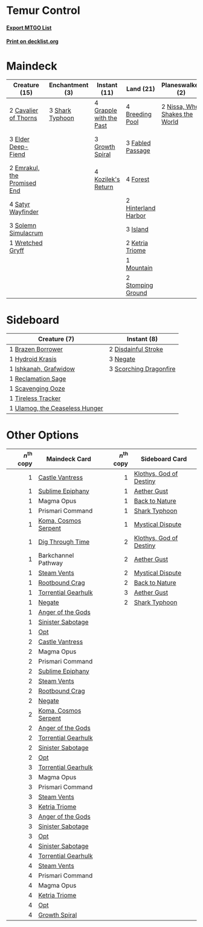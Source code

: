 # Temur Control

#### [Export MTGO List](../collection/Temur%20Control/Temur%20Control.txt)
#### [Print on decklist.org](http://decklist.org/?deckmain=4%09Breeding%20Pool%0A2%09Cavalier%20of%20Thorns%0A4%09Cultivate%0A3%09Elder%20Deep-Fiend%0A2%09Emrakul,%20the%20Promised%20End%0A3%09Fabled%20Passage%0A4%09Forest%0A4%09Grapple%20with%20the%20Past%0A3%09Growth%20Spiral%0A2%09Hinterland%20Harbor%0A3%09Island%0A2%09Ketria%20Triome%0A4%09Kozilek's%20Return%0A1%09Mountain%0A2%09Nissa,%20Who%20Shakes%20the%20World%0A4%09Satyr%20Wayfinder%0A3%09Shark%20Typhoon%0A3%09Solemn%20Simulacrum%0A2%09Stomping%20Ground%0A4%09Traverse%20the%20Ulvenwald%0A1%09Wretched%20Gryff&deckside=1%09Brazen%20Borrower%0A2%09Disdainful%20Stroke%0A1%09Hydroid%20Krasis%0A1%09Ishkanah,%20Grafwidow%0A3%09Negate%0A1%09Reclamation%20Sage%0A1%09Scavenging%20Ooze%0A3%09Scorching%20Dragonfire%0A1%09Tireless%20Tracker%0A1%09Ulamog,%20the%20Ceaseless%20Hunger)
# Maindeck

|                                            Creature (15)                                             |                                     Enchantment (3)                                      |                                           Instant (11)                                           |                                          Land (21)                                           |                                            Planeswalker (2)                                            |                                            Sorcery (8)                                            |
|------------------------------------------------------------------------------------------------------|------------------------------------------------------------------------------------------|--------------------------------------------------------------------------------------------------|----------------------------------------------------------------------------------------------|--------------------------------------------------------------------------------------------------------|---------------------------------------------------------------------------------------------------|
|2 [Cavalier of Thorns](http://gatherer.wizards.com/Pages/Card/Details.aspx?multiverseid=466921)       |3 [Shark Typhoon](http://gatherer.wizards.com/Pages/Card/Details.aspx?multiverseid=479587)|4 [Grapple with the Past](http://gatherer.wizards.com/Pages/Card/Details.aspx?multiverseid=451103)|4 [Breeding Pool](http://gatherer.wizards.com/Pages/Card/Details.aspx?multiverseid=97088)     |2 [Nissa, Who Shakes the World](http://gatherer.wizards.com/Pages/Card/Details.aspx?multiverseid=461096)|4 [Cultivate](http://gatherer.wizards.com/Pages/Card/Details.aspx?multiverseid=442154)             |
|3 [Elder Deep-Fiend](http://gatherer.wizards.com/Pages/Card/Details.aspx?multiverseid=414294)         |                                                                                          |3 [Growth Spiral](http://gatherer.wizards.com/Pages/Card/Details.aspx?multiverseid=457322)        |3 [Fabled Passage](http://gatherer.wizards.com/Pages/Card/Details.aspx?multiverseid=473206)   |                                                                                                        |4 [Traverse the Ulvenwald](http://gatherer.wizards.com/Pages/Card/Details.aspx?multiverseid=409998)|
|2 [Emrakul, the Promised End](http://gatherer.wizards.com/Pages/Card/Details.aspx?multiverseid=414295)|                                                                                          |4 [Kozilek's Return](http://gatherer.wizards.com/Pages/Card/Details.aspx?multiverseid=407608)     |4 [Forest](http://gatherer.wizards.com/Pages/Card/Details.aspx?multiverseid=439860)           |                                                                                                        |                                                                                                   |
|4 [Satyr Wayfinder](http://gatherer.wizards.com/Pages/Card/Details.aspx?multiverseid=378508)          |                                                                                          |                                                                                                  |2 [Hinterland Harbor](http://gatherer.wizards.com/Pages/Card/Details.aspx?multiverseid=443128)|                                                                                                        |                                                                                                   |
|3 [Solemn Simulacrum](http://gatherer.wizards.com/Pages/Card/Details.aspx?multiverseid=389682)        |                                                                                          |                                                                                                  |3 [Island](http://gatherer.wizards.com/Pages/Card/Details.aspx?multiverseid=439857)           |                                                                                                        |                                                                                                   |
|1 [Wretched Gryff](http://gatherer.wizards.com/Pages/Card/Details.aspx?multiverseid=414301)           |                                                                                          |                                                                                                  |2 [Ketria Triome](http://gatherer.wizards.com/Pages/Card/Details.aspx?multiverseid=479770)    |                                                                                                        |                                                                                                   |
|                                                                                                      |                                                                                          |                                                                                                  |1 [Mountain](http://gatherer.wizards.com/Pages/Card/Details.aspx?multiverseid=439859)         |                                                                                                        |                                                                                                   |
|                                                                                                      |                                                                                          |                                                                                                  |2 [Stomping Ground](http://gatherer.wizards.com/Pages/Card/Details.aspx?multiverseid=405110)  |                                                                                                        |                                                                                                   |


# Sideboard

|                                              Creature (7)                                               |                                           Instant (8)                                           |
|---------------------------------------------------------------------------------------------------------|-------------------------------------------------------------------------------------------------|
|1 [Brazen Borrower](http://gatherer.wizards.com/Pages/Card/Details.aspx?multiverseid=473001)             |2 [Disdainful Stroke](http://gatherer.wizards.com/Pages/Card/Details.aspx?multiverseid=420705)   |
|1 [Hydroid Krasis](http://gatherer.wizards.com/Pages/Card/Details.aspx?multiverseid=457327)              |3 [Negate](http://gatherer.wizards.com/Pages/Card/Details.aspx?multiverseid=423707)              |
|1 [Ishkanah, Grafwidow](http://gatherer.wizards.com/Pages/Card/Details.aspx?multiverseid=414463)         |3 [Scorching Dragonfire](http://gatherer.wizards.com/Pages/Card/Details.aspx?multiverseid=473101)|
|1 [Reclamation Sage](http://gatherer.wizards.com/Pages/Card/Details.aspx?multiverseid=389651)            |                                                                                                 |
|1 [Scavenging Ooze](http://gatherer.wizards.com/Pages/Card/Details.aspx?multiverseid=420783)             |                                                                                                 |
|1 [Tireless Tracker](http://gatherer.wizards.com/Pages/Card/Details.aspx?multiverseid=409997)            |                                                                                                 |
|1 [Ulamog, the Ceaseless Hunger](http://gatherer.wizards.com/Pages/Card/Details.aspx?multiverseid=402079)|                                                                                                 |


# Other Options

|*n*<sup>th</sup> copy|                                         Maindeck Card                                         |*n*<sup>th</sup> copy|                                          Sideboard Card                                          |
|--------------------:|-----------------------------------------------------------------------------------------------|--------------------:|--------------------------------------------------------------------------------------------------|
|                    1|[Castle Vantress](http://gatherer.wizards.com/Pages/Card/Details.aspx?multiverseid=473204)     |                    1|[Klothys, God of Destiny](http://gatherer.wizards.com/Pages/Card/Details.aspx?multiverseid=476471)|
|                    1|[Sublime Epiphany](http://gatherer.wizards.com/Pages/Card/Details.aspx?multiverseid=488254)    |                    1|[Aether Gust](http://gatherer.wizards.com/Pages/Card/Details.aspx?multiverseid=466796)            |
|                    1|Magma Opus                                                                                     |                    1|[Back to Nature](http://gatherer.wizards.com/Pages/Card/Details.aspx?multiverseid=208284)         |
|                    1|Prismari Command                                                                               |                    1|[Shark Typhoon](http://gatherer.wizards.com/Pages/Card/Details.aspx?multiverseid=479587)          |
|                    1|[Koma, Cosmos Serpent](http://gatherer.wizards.com/Pages/Card/Details.aspx?multiverseid=503837)|                    1|[Mystical Dispute](http://gatherer.wizards.com/Pages/Card/Details.aspx?multiverseid=473020)       |
|                    1|[Dig Through Time](http://gatherer.wizards.com/Pages/Card/Details.aspx?multiverseid=386518)    |                    2|[Klothys, God of Destiny](http://gatherer.wizards.com/Pages/Card/Details.aspx?multiverseid=476471)|
|                    1|Barkchannel Pathway                                                                            |                    2|[Aether Gust](http://gatherer.wizards.com/Pages/Card/Details.aspx?multiverseid=466796)            |
|                    1|[Steam Vents](http://gatherer.wizards.com/Pages/Card/Details.aspx?multiverseid=405109)         |                    2|[Mystical Dispute](http://gatherer.wizards.com/Pages/Card/Details.aspx?multiverseid=473020)       |
|                    1|[Rootbound Crag](http://gatherer.wizards.com/Pages/Card/Details.aspx?multiverseid=420934)      |                    2|[Back to Nature](http://gatherer.wizards.com/Pages/Card/Details.aspx?multiverseid=208284)         |
|                    1|[Torrential Gearhulk](http://gatherer.wizards.com/Pages/Card/Details.aspx?multiverseid=417640) |                    3|[Aether Gust](http://gatherer.wizards.com/Pages/Card/Details.aspx?multiverseid=466796)            |
|                    1|[Negate](http://gatherer.wizards.com/Pages/Card/Details.aspx?multiverseid=423707)              |                    2|[Shark Typhoon](http://gatherer.wizards.com/Pages/Card/Details.aspx?multiverseid=479587)          |
|                    1|[Anger of the Gods](http://gatherer.wizards.com/Pages/Card/Details.aspx?multiverseid=438682)   |                     |                                                                                                  |
|                    1|[Sinister Sabotage](http://gatherer.wizards.com/Pages/Card/Details.aspx?multiverseid=452804)   |                     |                                                                                                  |
|                    1|[Opt](http://gatherer.wizards.com/Pages/Card/Details.aspx?multiverseid=442948)                 |                     |                                                                                                  |
|                    2|[Castle Vantress](http://gatherer.wizards.com/Pages/Card/Details.aspx?multiverseid=473204)     |                     |                                                                                                  |
|                    2|Magma Opus                                                                                     |                     |                                                                                                  |
|                    2|Prismari Command                                                                               |                     |                                                                                                  |
|                    2|[Sublime Epiphany](http://gatherer.wizards.com/Pages/Card/Details.aspx?multiverseid=488254)    |                     |                                                                                                  |
|                    2|[Steam Vents](http://gatherer.wizards.com/Pages/Card/Details.aspx?multiverseid=405109)         |                     |                                                                                                  |
|                    2|[Rootbound Crag](http://gatherer.wizards.com/Pages/Card/Details.aspx?multiverseid=420934)      |                     |                                                                                                  |
|                    2|[Negate](http://gatherer.wizards.com/Pages/Card/Details.aspx?multiverseid=423707)              |                     |                                                                                                  |
|                    2|[Koma, Cosmos Serpent](http://gatherer.wizards.com/Pages/Card/Details.aspx?multiverseid=503837)|                     |                                                                                                  |
|                    2|[Anger of the Gods](http://gatherer.wizards.com/Pages/Card/Details.aspx?multiverseid=438682)   |                     |                                                                                                  |
|                    2|[Torrential Gearhulk](http://gatherer.wizards.com/Pages/Card/Details.aspx?multiverseid=417640) |                     |                                                                                                  |
|                    2|[Sinister Sabotage](http://gatherer.wizards.com/Pages/Card/Details.aspx?multiverseid=452804)   |                     |                                                                                                  |
|                    2|[Opt](http://gatherer.wizards.com/Pages/Card/Details.aspx?multiverseid=442948)                 |                     |                                                                                                  |
|                    3|[Torrential Gearhulk](http://gatherer.wizards.com/Pages/Card/Details.aspx?multiverseid=417640) |                     |                                                                                                  |
|                    3|Magma Opus                                                                                     |                     |                                                                                                  |
|                    3|Prismari Command                                                                               |                     |                                                                                                  |
|                    3|[Steam Vents](http://gatherer.wizards.com/Pages/Card/Details.aspx?multiverseid=405109)         |                     |                                                                                                  |
|                    3|[Ketria Triome](http://gatherer.wizards.com/Pages/Card/Details.aspx?multiverseid=479770)       |                     |                                                                                                  |
|                    3|[Anger of the Gods](http://gatherer.wizards.com/Pages/Card/Details.aspx?multiverseid=438682)   |                     |                                                                                                  |
|                    3|[Sinister Sabotage](http://gatherer.wizards.com/Pages/Card/Details.aspx?multiverseid=452804)   |                     |                                                                                                  |
|                    3|[Opt](http://gatherer.wizards.com/Pages/Card/Details.aspx?multiverseid=442948)                 |                     |                                                                                                  |
|                    4|[Sinister Sabotage](http://gatherer.wizards.com/Pages/Card/Details.aspx?multiverseid=452804)   |                     |                                                                                                  |
|                    4|[Torrential Gearhulk](http://gatherer.wizards.com/Pages/Card/Details.aspx?multiverseid=417640) |                     |                                                                                                  |
|                    4|[Steam Vents](http://gatherer.wizards.com/Pages/Card/Details.aspx?multiverseid=405109)         |                     |                                                                                                  |
|                    4|Prismari Command                                                                               |                     |                                                                                                  |
|                    4|Magma Opus                                                                                     |                     |                                                                                                  |
|                    4|[Ketria Triome](http://gatherer.wizards.com/Pages/Card/Details.aspx?multiverseid=479770)       |                     |                                                                                                  |
|                    4|[Opt](http://gatherer.wizards.com/Pages/Card/Details.aspx?multiverseid=442948)                 |                     |                                                                                                  |
|                    4|[Growth Spiral](http://gatherer.wizards.com/Pages/Card/Details.aspx?multiverseid=457322)       |                     |                                                                                                  |

